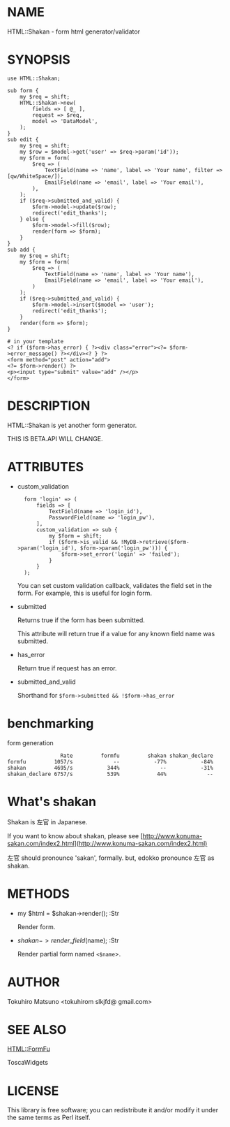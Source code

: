 # NAME

HTML::Shakan - form html generator/validator

# SYNOPSIS

    use HTML::Shakan;

    sub form {
        my $req = shift;
        HTML::Shakan->new(
            fields => [ @_ ],
            request => $req,
            model => 'DataModel',
        );
    }
    sub edit {
        my $req = shift;
        my $row = $model->get('user' => $req->param('id'));
        my $form = form(
            $req => (
                TextField(name => 'name', label => 'Your name', filter => [qw/WhiteSpace/]),
                EmailField(name => 'email', label => 'Your email'),
            ),
        );
        if ($req->submitted_and_valid) {
            $form->model->update($row);
            redirect('edit_thanks');
        } else {
            $form->model->fill($row);
            render(form => $form);
        }
    }
    sub add {
        my $req = shift;
        my $form = form(
            $req => (
                TextField(name => 'name', label => 'Your name'),
                EmailField(name => 'email', label => 'Your email'),
            )
        );
        if ($req->submitted_and_valid) {
            $form->model->insert($model => 'user');
            redirect('edit_thanks');
        }
        render(form => $form);
    }

    # in your template
    <? if ($form->has_error) { ?><div class="error"><?= $form->error_message() ?></div><? } ?>
    <form method="post" action="add">
    <?= $form->render() ?>
    <p><input type="submit" value="add" /></p>
    </form>

# DESCRIPTION

HTML::Shakan is yet another form generator.

THIS IS BETA.API WILL CHANGE.

# ATTRIBUTES

- custom\_validation

        form 'login' => (
            fields => [
                TextField(name => 'login_id'),
                PasswordField(name => 'login_pw'),
            ],
            custom_validation => sub {
                my $form = shift;
                if ($form->is_valid && !MyDB->retrieve($form->param('login_id'), $form->param('login_pw'))) {
                    $form->set_error('login' => 'failed');
                }
            }
        );

    You can set custom validation callback, validates the field set in the form. For example, this is useful for login form.

- submitted

    Returns true if the form has been submitted.

    This attribute will return true if a value for any known field name was submitted.

- has\_error

    Return true if request has an error.

- submitted\_and\_valid

    Shorthand for `$form->submitted && !$form->has_error`

# benchmarking

form generation

                     Rate         formfu         shakan shakan_declare
    formfu         1057/s             --           -77%           -84%
    shakan         4695/s           344%             --           -31%
    shakan_declare 6757/s           539%            44%             --

# What's shakan

Shakan is 左官 in Japanese.

If you want to know about shakan, please see [http://www.konuma-sakan.com/index2.html](http://www.konuma-sakan.com/index2.html)

左官 should pronounce 'sakan', formally. but, edokko pronounce 左官 as shakan.

# METHODS

- my $html = $shakan->render(); :Str

    Render form.

- $shakan->render\_field($name); :Str

    Render partial form named `<$name`\>.

# AUTHOR

Tokuhiro Matsuno <tokuhirom  slkjfd@ gmail.com>

# SEE ALSO

[HTML::FormFu](http://search.cpan.org/perldoc?HTML::FormFu)

ToscaWidgets

# LICENSE

This library is free software; you can redistribute it and/or modify
it under the same terms as Perl itself.
